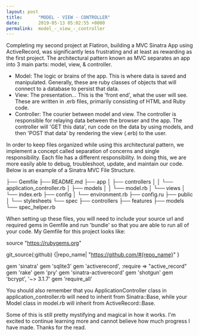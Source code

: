 ```yaml
---
layout: post
title:      "MODEL - VIEW - CONTROLLER"
date:       2019-05-13 05:02:55 +0000
permalink:  model_-_view_-_controller
---
```



Completing my second project at Flatiron, building a MVC Sinatra App using ActiveRecord, was significantly less frustrating and at least as rewarding as the first project. The architectural pattern known as MVC separates an app into 3 main parts: model, view, & controller. 

* Model: The logic or brains of the app. This is where data is saved and manipulated. Generally, these are ruby classes of objects that will connect to a database to persist that data.
* View: The presentation... This is the 'front end', what the user will see. These are written in .erb files, primarily consisting of HTML and Ruby code.
* Controller: The courier between model and view. The controller is responsible for relaying data between the browser and the app. The controller will 'GET this data', run code on the data by using models, and then 'POST that data' by rendering the view (.erb) to the user.

In order to keep files organized while using this architectural pattern, we implement a concept called separation of concerns and single responsibility. Each file has a different responsibility. In doing this, we are more easily able to debug, troubleshoot, update, and maintain our code. Below is an example of a Sinatra MVC File Structure. 

├── Gemfile
├── README.md
├── app
│   ├── controllers
│   │   └── application_controller.rb
│   ├── models
│   │   └── model.rb
│   └── views
│       └── index.erb
├── config
│   └── environment.rb
├── config.ru
├── public
│   └── stylesheets
└── spec
    ├── controllers
    ├── features
    ├── models
    └── spec_helper.rb
		
When setting up these files, you will need to include your source url and required gems in Gemfile and run 'bundle' so that you are able to run all of your code. My Gemfile for this project looks like:

source "https://rubygems.org"

git_source(:github) {|repo_name| "https://github.com/#{repo_name}" }

gem 'sinatra'
gem 'sqlite3'
gem 'activerecord', :require => "active_record"
gem 'rake'
gem 'pry'
gem 'sinatra-activerecord'
gem 'shotgun'
gem 'bcrypt', '~> 3.1.7'
gem 'require_all'

You should also remember that you ApplicationController class in application_controller.rb will need to inherit from Sinatra::Base, while your Model class in model.rb will inherit from ActiveRecord::Base. 

Some of this is still pretty mystifying and magical in how it works. I'm excited to continue learning more and cannot believe how much progress I have made. Thanks for the read. 





